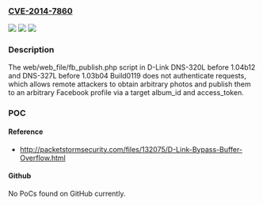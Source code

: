 ### [CVE-2014-7860](https://cve.mitre.org/cgi-bin/cvename.cgi?name=CVE-2014-7860)
![](https://img.shields.io/static/v1?label=Product&message=n%2Fa&color=blue)
![](https://img.shields.io/static/v1?label=Version&message=n%2Fa&color=blue)
![](https://img.shields.io/static/v1?label=Vulnerability&message=n%2Fa&color=brighgreen)

### Description

The web/web_file/fb_publish.php script in D-Link DNS-320L before 1.04b12 and DNS-327L before 1.03b04 Build0119 does not authenticate requests, which allows remote attackers to obtain arbitrary photos and publish them to an arbitrary Facebook profile via a target album_id and access_token.

### POC

#### Reference
- http://packetstormsecurity.com/files/132075/D-Link-Bypass-Buffer-Overflow.html

#### Github
No PoCs found on GitHub currently.

